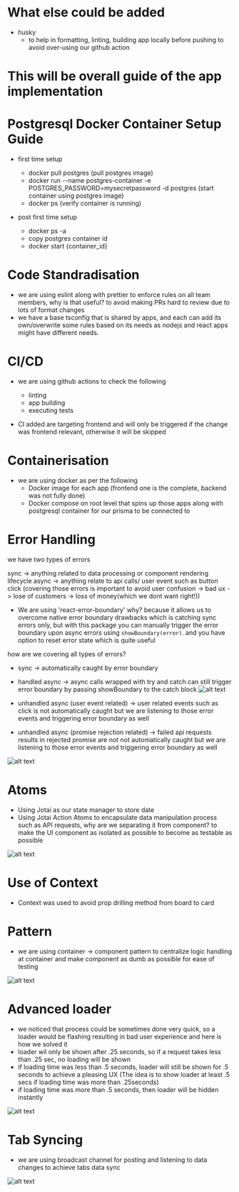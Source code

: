 # What else could be added
- husky 
    - to help in formatting, linting, building app locally before pushing to avoid over-using our github action

# This will be overall guide of the app implementation

# Postgresql Docker Container Setup Guide

- first time setup
    - docker pull postgres (pull postgres image)
    - docker run --name postgres-container -e POSTGRES_PASSWORD=mysecretpassword -d postgres (start container using postgres image)
    - docker ps (verify container is running)
    
- post first time setup
    - docker ps -a
    - copy postgres container id
    - docker start {container_id}


# Code Standradisation

- we are using eslint along with prettier to enforce rules on all team members, why is that useful? to avoid making PRs hard to review due to lots of format changes
- we have a base tsconfig that is shared by apps, and each can add its own/overwrite some rules based on its needs as nodejs and react apps might have different needs.

# CI/CD

- we are using github actions to check the following
    - linting
    - app building
    - executing tests

- CI added are targeting frontend and will only be triggered if the change was frontend relevant, otherwise it will be skipped


# Containerisation

- we are using docker as per the following
    - Docker image for each app (frontend one is the complete, backend was not fully done)
    - Docker compose on root level that spins up those apps along with postgresql container for our prisma to be connected to


# Error Handling

we have two types of errors

sync -> anything related to data processing or component rendering lifecycle
async -> anything relate to api calls/ user event such as button click (covering those errors is important to avoid user confusion -> bad ux -> lose of customers -> loss of money(which we dont want right!))

- We are using 'react-error-boundary'
    why? because it allows us to overcome native error boundary drawbacks which is catching sync errors only, but with this package you can manually trigger the error boundary upon async errors using `showBoundary(error)`. and you have option to reset error state which is quite useful

how are we covering all types of errors?

- sync -> automatically caught by error boundary
- handled async -> async calls wrapped with try and catch can still trigger error boundary by passing showBoundary to the catch block
![alt text](image.png)

- unhandled async (user event related) -> user related events such as click is not automatically caught but we are listening to those error events and triggering error boundary as well
- unhandled  async (promise rejection related) -> failed api requests results in rejected promise are not not automatically caught but we are listening to those error events and triggering error boundary as well

![alt text](image-1.png)


# Atoms

- Using Jotai as our state manager to store date
- Using Jotai Action Atoms to encapsulate data manipulation process such as API requests, why are we separating it from component? to make the UI component as isolated as possible to become as testable as possible

![alt text](image-2.png)


# Use of Context

- Context was used to avoid prop drilling method from board to card

# Pattern

- we are using container -> component pattern to centralize logic handling at container and make component as dumb as possible for ease of testing

![alt text](Untitled-2024-12-20-2258.png)

# Advanced loader

- we noticed that process could be sometimes done very quick, so a loader would be flashing resulting in bad user experience and here is how we solved it
- loader wil only be shown after .25 seconds, so if a request takes less than .25 sec, no loading will be shown
- if loading time was less than .5 seconds, loader will still be shown for .5 seconds to achieve a pleasing UX (The idea is to show loader at least .5 secs if loading time was more than .25seconds)
- if loading time was more than .5 seconds, then loader will be hidden instantly 

![alt text](image-3.png)

# Tab Syncing

- we are using broadcast channel for posting and listening to data changes to achieve tabs data sync

![alt text](image-4.png)